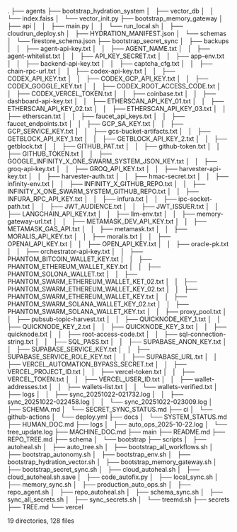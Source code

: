 .
├── agents
├── bootstrap_hydration_system
│   ├── vector_db
│   │   └── index.faiss
│   └── vector_init.py
├── bootstrap_memory_gateway
│   ├── api
│   │   ├── main.py
│   │   └── run_local.sh
│   ├── cloudrun_deploy.sh
│   ├── HYDRATION_MANIFEST.json
│   └── schemas
│       └── firestore_schema.json
├── bootstrap_secret_sync
│   ├── backups
│   │   ├── agent-api-key.txt
│   │   ├── AGENT_NAME.txt
│   │   ├── agent-whitelist.txt
│   │   ├── API_KEY_SECRET.txt
│   │   ├── app-env.txt
│   │   ├── backend-api-key.txt
│   │   ├── captcha_cfg.txt
│   │   ├── chain-rpc-url.txt
│   │   ├── codex-api-key.txt
│   │   ├── CODEX_API_KEY.txt
│   │   ├── CODEX_GCP_API_KEY.txt
│   │   ├── CODEX_GOOGLE_KEY.txt
│   │   ├── CODEX_ROOT_ACCESS_CODE.txt
│   │   ├── CODEX_VERCEL_TOKEN.txt
│   │   ├── coinbase.txt
│   │   ├── dashboard-api-key.txt
│   │   ├── ETHERSCAN_API_KEY_01.txt
│   │   ├── ETHERSCAN_API_KEY_02.txt
│   │   ├── ETHERSCAN_API_KEY_03.txt
│   │   ├── etherscan.txt
│   │   ├── faucet_api_keys.txt
│   │   ├── faucet_endpoints.txt
│   │   ├── GCP_SA_KEY.txt
│   │   ├── GCP_SERVICE_KEY.txt
│   │   ├── gcs-bucket-artifacts.txt
│   │   ├── GETBLOCK_API_KEY_1.txt
│   │   ├── GETBLOCK_API_KEY_2.txt
│   │   ├── getblock.txt
│   │   ├── GITHUB_PAT.txt
│   │   ├── github-token.txt
│   │   ├── GITHUB_TOKEN.txt
│   │   ├── GOOGLE_INFINITY_X_ONE_SWARM_SYSTEM_JSON_KEY.txt
│   │   ├── groq-api-key.txt
│   │   ├── GROQ_API_KEY.txt
│   │   ├── harvester-api-key.txt
│   │   ├── harvester-auth.txt
│   │   ├── hmac-secret.txt
│   │   ├── infinity-env.txt
│   │   ├── INFINITY_X_GITHUB_REPO.txt
│   │   ├── INFINITY_X_ONE_SWARM_SYSTEM_GITHUB_REPO.txt
│   │   ├── INFURA_RPC_API_KEY.txt
│   │   ├── infura.txt
│   │   ├── ipc-socket-path.txt
│   │   ├── JWT_AUDIENCE.txt
│   │   ├── JWT_ISSUER.txt
│   │   ├── LANGCHAIN_API_KEY.txt
│   │   ├── llm-env.txt
│   │   ├── memory-gateway-url.txt
│   │   ├── METAMASK_DEV_API_KEY.txt
│   │   ├── METAMASK_GAS_API.txt
│   │   ├── metamask.txt
│   │   ├── MORALIS_API_KEY.txt
│   │   ├── moralis.txt
│   │   ├── OPENAI_API_KEY.txt
│   │   ├── OPEN_API_KEY.txt
│   │   ├── oracle-pk.txt
│   │   ├── orchestrator-api-key.txt
│   │   ├── PHANTOM_BITCOIN_WALLET_KEY.txt
│   │   ├── PHANTOM_ETHEREUM_WALLET_KEY.txt
│   │   ├── PHANTOM_SOLONA_WALLET.txt
│   │   ├── PHANTOM_SWARM_ETHEREUM_WALLET_KET_02.txt
│   │   ├── PHANTOM_SWARM_ETHEREUM_WALLET_KEY_02.txt
│   │   ├── PHANTOM_SWARM_ETHEREUM_WALLET_KEY.txt
│   │   ├── PHANTOM_SWARM_SOLANA_WALLET_KEY_02.txt
│   │   ├── PHANTOM_SWARM_SOLANA_WALLET_KEY.txt
│   │   ├── proxy_pool.txt
│   │   ├── pubsub-topic-harvest.txt
│   │   ├── QUICKNODE_KEY_1.txt
│   │   ├── QUICKNODE_KEY_2.txt
│   │   ├── QUICKNODE_KEY_3.txt
│   │   ├── quicknode.txt
│   │   ├── root-access-code.txt
│   │   ├── sql-connection-string.txt
│   │   ├── SQL_PASS.txt
│   │   ├── SUPABASE_ANON_KEY.txt
│   │   ├── SUPABASE_SERVICE_KEY.txt
│   │   ├── SUPABASE_SERVICE_ROLE_KEY.txt
│   │   ├── SUPABASE_URL.txt
│   │   ├── VERCEL_AUTOMATION_BYPASS_SECRET.txt
│   │   ├── VERCEL_PROJECT_ID.txt
│   │   ├── vercel-token.txt
│   │   ├── VERCEL_TOKEN.txt
│   │   ├── VERCEL_USER_ID.txt
│   │   ├── wallet-addresses.txt
│   │   ├── wallets-list.txt
│   │   └── wallets-verified.txt
│   ├── logs
│   │   ├── sync_20251022-021732.log
│   │   ├── sync_20251022-022458.log
│   │   └── sync_20251022-023009.log
│   ├── SCHEMA.md
│   └── SECRET_SYNC_STATUS.md
├── ci
│   └── github-actions
│       └── deploy.yml
├── docs
│   └── SYSTEM_STATUS.md
├── HUMAN_DOC.md
├── logs
│   ├── auto_ops_2025-10-22.log
│   └── tree_update.log
├── MACHINE_DOC.md
├── main
├── README.md
├── REPO_TREE.md
├── schema
│   └── bootstrap
├── scripts
│   ├── autoheal.sh
│   ├── auto_tree.sh
│   ├── bootstrap_all_workflows.sh
│   ├── bootstrap_autonomy.sh
│   ├── bootstrap_env.sh
│   ├── bootstrap_hydration_vector.sh
│   ├── bootstrap_memory_gateway.sh
│   ├── bootstrap_secret_sync.sh
│   ├── cloud_autoheal.sh
│   ├── cloud_autoheal.sh.save
│   ├── code_autofix.py
│   ├── local_sync.sh
│   ├── memory_sync.sh
│   ├── production_auto_ops.sh
│   ├── repo_agent.sh
│   ├── repo_autoheal.sh
│   ├── schema_sync.sh
│   ├── sync_all_secrets.sh
│   ├── sync_secrets.sh
│   └── treemd.sh
├── secrets
├── TREE.md
└── vercel

19 directories, 128 files
